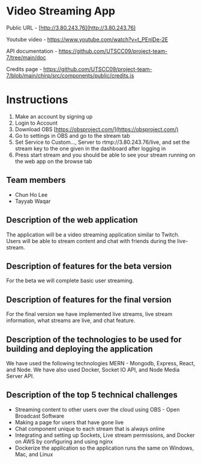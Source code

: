 # Video Streaming App
Public URL - [http://3.80.243.76](http://3.80.243.76)

Youtube video - https://www.youtube.com/watch?v=t_PEnlDe-2E

API documentation - https://github.com/UTSCC09/project-team-7/tree/main/doc

Credits page - https://github.com/UTSCC09/project-team-7/blob/main/chirp/src/components/public/credits.js

# Instructions
1) Make an account by signing up
2) Login to Account 
3) Download OBS [https://obsproject.com/](https://obsproject.com/)
4) Go to settings in OBS and go to the stream tab
5) Set Service to Custom..., Server to rtmp://3.80.243.76/live, and set the stream key to the one given in the dashboard after logging in
6) Press start stream and you should be able to see your stream running on the web app on the browse tab

## Team members
* Chun Ho Lee
* Tayyab Waqar

## Description of the web application
The application will be a video streaming application similar to Twitch. Users will be able to stream content and chat with friends during the live-stream.

## Description of features for the beta version
For the beta we will complete basic user streaming.

## Description of features for the final version
For the final version we have implemented live streams, live stream information, what streams are live, and chat feature.

## Description of the technologies to be used for building and deploying the application
We have used the following technologies MERN - Mongodb, Express, React, and Node. We have also used Docker, Socket IO API, and Node Media Server API.

## Description of the top 5 technical challenges
* Streaming content to other users over the cloud using OBS - Open Broadcast Software
* Making a page for users that have gone live 
* Chat component unique to each stream that is always online
* Integrating and setting up Sockets, Live stream permissions, and Docker on AWS by configuring and using nginx
* Dockerize the application so the application runs the same on Windows, Mac, and Linux
